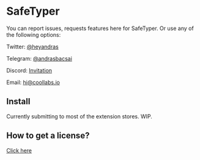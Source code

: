 # SafeTyper
You can report issues, requests features here for SafeTyper.
Or use any of the following options:

Twitter: [@heyandras](https://twitter.com/heyandras)

Telegram: [@andrasbacsai](https://t.me/andrasbacsai)

Discord: [Invitation](https://coollabs.io/discord)

Email: hi@coollabs.io

## Install

Currently submitting to most of the extension stores. WIP.

## How to get a license?

[Click here](https://coollabs.lemonsqueezy.com/checkout?cart=5d571691-eadb-47a3-847e-28a1e53f7c3b)
